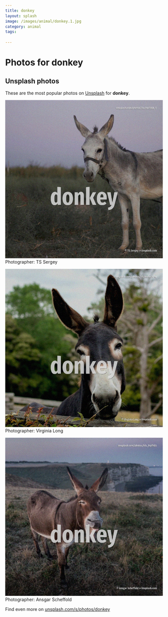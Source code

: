 ```yaml
---
title: donkey
layout: splash
image: /images/animal/donkey.1.jpg
category: animal
tags:

---
```

# Photos for donkey
 
## Unsplash photos
These are the most popular photos on [Unsplash](https://unsplash.com) for **donkey**.
 
![donkey](/images/animal/donkey.1.jpg)
Photographer:  TS Sergey
 
![donkey](/images/animal/donkey.2.jpg)
Photographer:  Virginia Long
 
![donkey](/images/animal/donkey.3.jpg)
Photographer:  Ansgar Scheffold
 
Find even more on [unsplash.com/s/photos/donkey](https://unsplash.com/s/photos/donkey)
 
